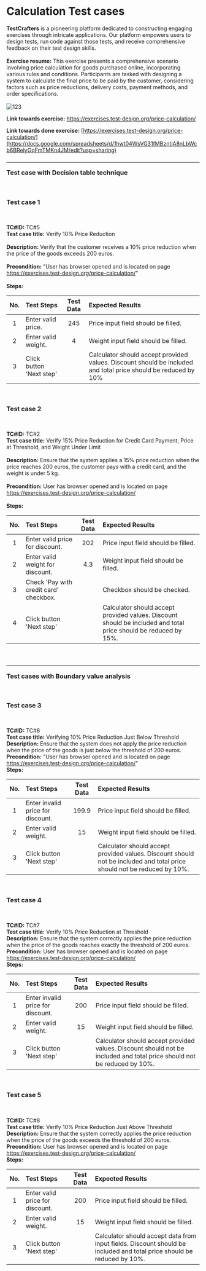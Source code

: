 # Calculation Test cases #

**TestCrafters** is a pioneering platform dedicated to constructing engaging exercises through intricate applications. Our platform empowers users to design tests, run code against those tests, and receive comprehensive feedback on their test design skills.<br>
<br>
**Exercise resume:** This exercise presents a comprehensive scenario involving price calculation for goods purchased online, incorporating various rules and conditions. Participants are tasked with designing a system to calculate the final price to be paid by the customer, considering factors such as price reductions, delivery costs, payment methods, and order specifications.<br>
<br>
![123](https://github.com/markonrt320/QA-portfolio/assets/164415938/124ed4de-c8bc-45a5-9141-a7fe04a341a8)

**Link towards exercise:** https://exercises.test-design.org/price-calculation/

**Link towards done exercise:** [https://exercises.test-design.org/price-calculation/](https://docs.google.com/spreadsheets/d/1hwt04WsVG31fMBzntjA8nLbWcb6BRelyOqFmTMKn4JM/edit?usp=sharing)

### <hr>Test case with Decision table technique</hr>
<br>

### Test case 1
<br>

**TC#ID:** TC#5 <br>
**Test case title:** Verify 10% Price Reduction <br><br>
**Description:** Verify that the customer receives a 10% price reduction when the price of the goods exceeds 200 euros. <br><br>
**Precondition:** "User has browser opened and is located on page https://exercises.test-design.org/price-calculation/" <br><br>
**Steps:**

|No.|Test Steps|Test Data|Expected Results|
| :-: | :- | :-: | :- |
|1|Enter valid price.|245|Price input field should be filled.|
|2|Enter valid weight.|4|Weight input field should be filled.|
|3|Click button 'Next step'||Calculator should accept provided values. Discount should be included and total price should be reduced by 10%|

<br>

### Test case 2 ###
<br>

**TC#ID:** TC#2 <br>
**Test case title:** Verify 15% Price Reduction for Credit Card Payment, Price at Threshold, and Weight Under Limit <br><br>
**Description:** Ensure that the system applies a 15% price reduction when the price reaches 200 euros, the customer pays with a credit card, and the weight is under 5 kg. <br><br>
**Precondition:** User has browser opened and is located on page https://exercises.test-design.org/price-calculation/ <br><br>
**Steps:**

|No.|Test Steps|Test Data|Expected Results|
| :-: | :- | :-: | :- |
|1|Enter valid price for discount.|202|Price input field should be filled.|
|2|Enter valid weight for discount.|4.3|Weight input field should be filled.|
|3|Check 'Pay with credit card' checkbox.||Checkbox should be checked.|
|4|Click button 'Next step'||Calculator should accept provided values. Discount should be included and total price should be reduced by 15%.|

<br>

### <hr>Test cases with Boundary value analysis</hr>
<br>

### Test case 3 ###
<br>

**TC#ID:** TC#6 <br>
**Test case title:** Verifying 10% Price Reduction Just Below Threshold <br>
**Description:** Ensure that the system does not apply the price reduction when the price of the goods is just below the threshold of 200 euros. <br>
**Precondition:** "User has browser opened and is located on page https://exercises.test-design.org/price-calculation/" <br>
**Steps:**

|No.|Test Steps|Test Data|Expected Results|
| :-: | :- | :-: | :- |
|1|Enter invalid price for discount.|199.9|Price input field should be filled.|
|2|Enter valid weight.|15|Weight input field should be filled.|
|3|Click button 'Next step'||Calculator should accept provided values. Discount should not be included and total price should not be reduced by 10%.|

<br>

### Test case 4 ###
<br>

**TC#ID:** TC#7 <br>
**Test case title:** Verify 10% Price Reduction at Threshold <br>
**Description:** Ensure that the system correctly applies the price reduction when the price of the goods reaches exactly the threshold of 200 euros. <br>
**Precondition:** User has browser opened and is located on page https://exercises.test-design.org/price-calculation/ <br>
**Steps:**

|No.|Test Steps|Test Data|Expected Results|
| :-: | :- | :-: | :- |
|1|Enter invalid price for discount.|200|Price input field should be filled.|
|2|Enter valid weight.|15|Weight input field should be filled.|
|3|Click button 'Next step'||Calculator should accept provided values. Discount should not be included and total price should not be reduced by 10%.|

<br>

### Test case 5 ###
<br>

**TC#ID:** TC#8 <br>
**Test case title:** Verify 10% Price Reduction Just Above Threshold <br>
**Description:** Ensure that the system correctly applies the price reduction when the price of the goods exceeds the threshold of 200 euros. <br>
**Precondition:** User has browser opened and is located on page https://exercises.test-design.org/price-calculation/ <br>
**Steps:**

|No.|Test Steps|Test Data|Expected Results|
| :-: | :- | :-: | :- |
|1|Enter valid price for discount.|200|Price input field should be filled.|
|2|Enter valid weight.|15|Weight input field should be filled.|
|3|Click button 'Next step'||Calculator should accept data from input fields. Discount should be included and total price should be reduced by 10%.|
